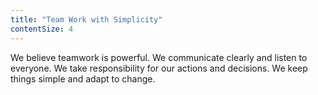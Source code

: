 ```yaml
---
title: "Team Work with Simplicity"
contentSize: 4
---
```

We believe teamwork is powerful. We communicate clearly and listen to everyone. We take responsibility for our actions and decisions. We keep things simple and adapt to change.